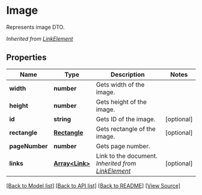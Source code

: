 ﻿# Image
Represents image DTO.

*Inherited from [LinkElement](LinkElement.md)*
## Properties
Name | Type | Description | Notes
------------ | ------------- | ------------- | -------------
**width** | **number** | Gets width of the image. | 
**height** | **number** | Gets height of the image. | 
**id** | **string** | Gets ID of the image. | [optional]
**rectangle** | [**Rectangle**](Rectangle.md) | Gets rectangle of the image. | [optional]
**pageNumber** | **number** | Gets page number. | 
**links** | [**Array&lt;Link&gt;**](Link.md) | Link to the document.<br />*Inherited from [LinkElement](LinkElement.md)* | [optional]

[[Back to Model list]](../README.md#documentation-for-models) [[Back to API list]](../README.md#documentation-for-api-endpoints) [[Back to README]](../README.md) [[View Source]](../src/models/image.ts)


